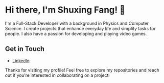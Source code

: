 # Hi there, I'm Shuxing Fang! 👋

I'm a Full-Stack Developer with a background in Physics and Computer Science. I create projects that enhance everyday life and simplify tasks for people. I also have a passion for developing and playing video games.

## Get in Touch

- [LinkedIn](https://www.linkedin.com/in/shuxing-fang-aa7747113)

Thanks for visiting my profile! Feel free to explore my repositories and reach out if you're interested in collaborating on a project!

